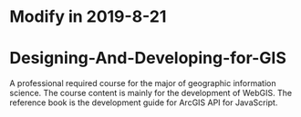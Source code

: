 # Modify in 2019-8-21
# Designing-And-Developing-for-GIS
A professional required course for the major of geographic information science. The course content is mainly for the development of WebGIS. The reference book is the development guide for ArcGIS API for JavaScript.
